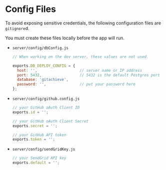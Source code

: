# Config Files

To avoid exposing sensitive credentials, the following configuration files are `gitignore`d. 

You must create these files locally before the app will run.

- `server/config/dbConfig.js`
  ```javascript
  // When working on the dev server, these values are not used.
  
  exports.DB_DEPLOY_CONFIG = {
    host: '',                   // server name or IP address 
    port: 5432,                 // 5432 is the default Postgres port
    database: 'gitachieve',     
    password: '',               // put your password here
  };
  ```
  
- `server/config/github.config.js`
  ```javascript
  // your GitHub oAuth Client ID
  exports.id = '';

  // your GitHub oAuth Client Secret
  exports.secret = '';

  // your GitHub API token
  exports.token = '';
  ```
  
- `server/config/sendGridKey.js`
  ```javascript
  // your SendGrid API key
  exports.default = '';
  ```

  
